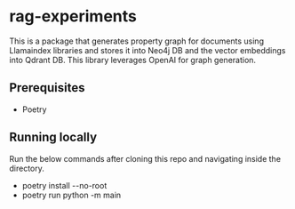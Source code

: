 # rag-experiments

This is a package that generates property graph for documents using Llamaindex libraries and stores it into Neo4j DB and the vector embeddings into Qdrant DB. This library leverages OpenAI for graph generation.

## Prerequisites
- Poetry

## Running locally

Run the below commands after cloning this repo and navigating inside the directory.
- poetry install --no-root
- poetry run python -m main